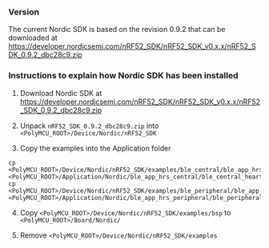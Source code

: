 ### Version

The current Nordic SDK is based on the revision 0.9.2 that can be downloaded at https://developer.nordicsemi.com/nRF52_SDK/nRF52_SDK_v0.x.x/nRF52_SDK_0.9.2_dbc28c9.zip

### Instructions to explain how Nordic SDK has been installed

1. Download Nordic SDK at https://developer.nordicsemi.com/nRF52_SDK/nRF52_SDK_v0.x.x/nRF52_SDK_0.9.2_dbc28c9.zip

2. Unpack `nRF52_SDK_0.9.2_dbc28c9.zip` into `<PolyMCU_ROOT>/Device/Nordic/nRF52_SDK`

3. Copy the examples into the Application folder

```
cp <PolyMCU_ROOT>/Device/Nordic/nRF52_SDK/examples/ble_central/ble_app_hrs_c/main.c <PolyMCU_ROOT>/Application/Nordic/ble_app_hrs_central/ble_central_heart_monitor.c
cp <PolyMCU_ROOT>/Device/Nordic/nRF52_SDK/examples/ble_peripheral/ble_app_hrs/main.c <PolyMCU_ROOT>/Application/Nordic/ble_app_hrs_peripheral/ble_peripheral_heart_monitor.c
```

4. Copy `<PolyMCU_ROOT>/Device/Nordic/nRF52_SDK/examples/bsp` to `<PolyMCU_ROOT>/Board/Nordic/`

5. Remove `<PolyMCU_ROOT>/Device/Nordic/nRF52_SDK/examples`
